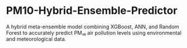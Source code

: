 # PM10-Hybrid-Ensemble-Predictor
A hybrid meta-ensemble model combining XGBoost, ANN, and Random Forest to accurately predict PM₁₀ air pollution levels using environmental and meteorological data.
